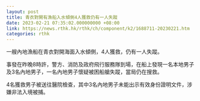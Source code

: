 ```yaml
---
layout: post
title: 青衣對開有漁船入水傾側4人獲救仍有一人失蹤
date: 2023-02-21 07:35:02.000000000 +08:00
link: https://news.rthk.hk/rthk/ch/component/k2/1688711-20230221.htm
categories: rthk
---
```


一艘內地漁船在青衣對開海面入水傾側，4人獲救，仍有一人失蹤。

事發在昨晚8時許，警方、消防及政府飛行服務隊到場，在船上發現一名本地男子及3名內地男子，一名內地男子懷疑被困船艙失蹤，當局仍在搜救。

4名獲救男子被送往醫院檢查，其中3名內地男子未能出示有效身份證明文件，涉嫌非法入境被捕。
